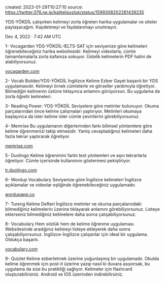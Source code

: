 <style>

	body {
	  background-color: transparent !important;
	}

</style>


created: 2023-01-29T10:27:10
source: https://twitter.076.ne.jp/kalitelisozluk/status/1599308202281439235

YDS-YÖKDİL çalışırken kelimeyi zorla öğreten harika uygulamalar ve siteler paylaşacağım. Kaydetmeyi ve faydalanmayı unutmayın.

Dec 4, 2022 · 7:42 AM UTC

[](https://twitter.076.ne.jp/kalitelisozluk/status/1599308204281692160#m)

1- Vocagarden YDS-YÖKDİL-IELTS-SAT için seviyenize göre kelimeleri öğrenebileceğiniz harika websitesidir. Kelimeyi videolarla, cümle tamamlamalarla zorla kafanıza sokuyor. Üstelik kelimelerin PDF halini de alabiliyorsunuz.

[vocagarden.com](http://vocagarden.com)

[](https://twitter.076.ne.jp/kalitelisozluk/status/1599308206861275137#m)

2- Vocab Builder/YDS-YÖKDİL İngilizce Kelime Ezber Gayet başarılı bir YDS uygulamasıdır. Kelimeyi örnek cümlelerle ve görseller yardımıyla öğretiyor. Bilmediğin kelimenin üstüne tıklayınca anlamını görüyorsun. Bu uygulama da zorla öğretir kelimeleri.

[](https://twitter.076.ne.jp/kalitelisozluk/status/1599308208723853312#m)

3- Reading Power: YDS-YÖKDİL Seviyelere göre metinler bulunuyor. Okuma parçalarından önce kelime çalışmaları yaptırıyor. Metinleri okumaya başlayınca da ister kelime ister cümle çevirilerini görebiliyorsunuz.

[](https://twitter.076.ne.jp/kalitelisozluk/status/1599308210774544385#m)

4- Memrise Bu uygulamanın diğerlerinden farkı bilimsel yöntemlere göre kelime öğrenmenizi takip etmesidir. Yanlış cevapladığınız kelimeleri daha fazla tekrar yaptırarak öğretiyor.

[memrise.com](http://memrise.com)

[](https://twitter.076.ne.jp/kalitelisozluk/status/1599308213387943936#m)

5- Duolingo Kelime öğrenimini farklı test yöntemleri ve aşırı tekrarlarla öğretiyor. Cümle içerisinde kullanımını göstermesi pekiştiriyor.

[tr.duolingo.com](http://tr.duolingo.com)

[](https://twitter.076.ne.jp/kalitelisozluk/status/1599308215640289281#m)

6- Wordup Vocabulary Seviyenize göre İngilizce kelimeleri İngilizce açıklamalar ve videolar eşliğinde öğrenebileceğiniz uygulamadır.

[wordupapp.co](http://wordupapp.co)

[](https://twitter.076.ne.jp/kalitelisozluk/status/1599308218135891969#m)

7- Tureng Kelime Defteri İngilizce metinler ve okuma parçalarındaki bilmediğiniz kelimelerin üzerine tıklayarak anlamını görebiliyorsunuz. Listeye eklerseniz bilmediğiniz kelimelere daha sonra çalışabiliyorsunuz.

[](https://twitter.076.ne.jp/kalitelisozluk/status/1599308220350095360#m)

8- Vocabulary Hem sözlük hem de kelime öğrenme uygulaması. Websitesinde aradığınız kelimeyi listeye ekleyerek daha sonra çalışabiliyorsunuz. İngilizce-İngilizce çalışanlar için ideal bir uygulama. Oldukça başarılı.

[vocabulary.com](http://vocabulary.com)

[](https://twitter.076.ne.jp/kalitelisozluk/status/1599308223269416960#m)

9- Quizlet Kelime ezberletmek üzerine yoğunlaşmış bir uygulamadır. Okulda kelime öğrenmek için post-it üzerine yazıp nasıl ki duvara asıyorsak, bu uygulama da size bu pratikliği sağlıyor. Kelimeler için flashcard oluşturabilirsiniz. Android ve İOS üzerinden indirebilirsiniz.